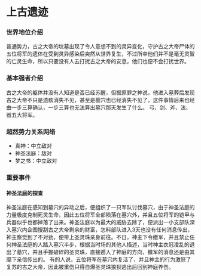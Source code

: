 # 上古遗迹

### 世界地位介绍
普通势力，古之大帝的坟墓出现了令人意想不到的灵异变化，守护古之大帝尸体的五位将军的遗体在受到灵异感染后突然从世界复生，不过所幸他们并不是毫无灵智的亡灵生命，所以只要没有人去打扰古之大帝的安息，他们也便不会打扰世界。

### 基本强者介绍
古之大帝的躯体并没有人知道是否已经苏醒，但据原罪之神说，他进入墓葬后发现古之大帝不只是遗骸消失不见，甚至是墓穴也已经消失不见了，这件事情后来也经由一步三算确认，一步三算也无法算出墓穴那天发生了什么。
弓、剑、斧、法、器五大将军。

### 超然势力关系网络


- 真神：中立敌对
- 神圣法庭：敌对
- 梦之书：中立敌对



### 重要事件

#### 神圣法庭的探查
神圣法庭在感知到墓穴的异动之后，便组织了一只军队讨伐墓穴，由于神圣法庭的力量极度克制死灵生命，因此五位将军全部陨落在墓穴外，并且五位将军的铠甲与兵器似乎也都掉落了出来。神圣法庭以为最大的威胁去除了，便派出一小支部队深入墓穴内企图搜刮古之大帝剩余的财富，怎料部队进入3天也没有任何消息传出，神主察觉到了不对劲，便带上圣灵珠亲身前往。不日，神主下令撤军，并且禁止任何神圣法庭的人踏入墓穴半步，根据当时场的其他人描述，当时神主衣冠凌乱的退出了墓穴，并且手握破碎的圣灵珠，直接遁入了神庭的方向，撤军的消息还是由其麾下亲信传出的。
有的人说，五位将军在墓穴内复活了，并且神主的行为激怒了复苏的古之大帝，因此被重伤只得自爆圣灵珠狼狈逃出后回到神庭养伤。